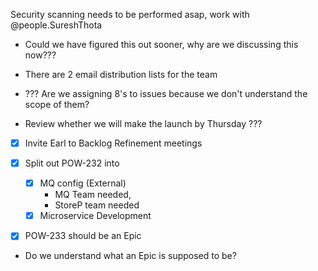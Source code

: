 
Security scanning needs to be performed asap, work with @people.SureshThota
- Could we have figured this out sooner, why are we discussing this now???
- There are 2 email distribution lists for the team

- ??? Are we assigning 8's to issues because we don't understand the scope of them? 


- Review whether we will make the launch by Thursday ???

- [x] Invite Earl to Backlog Refinement meetings
- [x] Split out POW-232 into
  - [x] MQ config (External)
    - MQ Team needed, 
    - StoreP team needed
  - [x] Microservice Development

- [x] POW-233 should be an Epic


- Do we understand what an Epic is supposed to be?